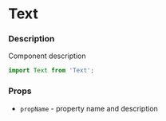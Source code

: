 # Text

### Description
Component description

```js
import Text from 'Text';
```

### Props
* `propName` - property name and description 
